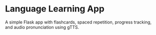# Language Learning App

A simple Flask app with flashcards, spaced repetition, progress tracking, and audio pronunciation using gTTS.